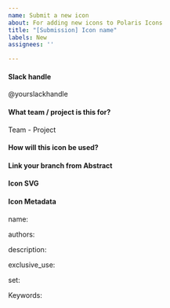 ```yaml
---
name: Submit a new icon
about: For adding new icons to Polaris Icons
title: "[Submission] Icon name"
labels: New
assignees: ''

---
```


<!--
  Please follow this template to submit a new icon. First check
  Abstract or https://polaris-icons.shopifycloud.com to see if the icon
  you need already exists.

  Any questions? https://vault.shopify.com/Polaris-icon-creation-guidelines
  or #polaris-icons on Slack
-->

#### Slack handle

@yourslackhandle

#### What team / project is this for?

Team - Project

#### How will this icon be used?

<!--
  Please include any relevant images, the reason you are
  creating this icon, and any additional context.
-->

#### Link your branch from Abstract

<!--
  Make sure you've created a branch with your new icon
  inside of Abstract (Polaris - Icons project) and link it here
-->

#### Icon SVG

<!--
  Where can we find the icon (SVG)? Hint: Upload it to GDrive
-->

#### Icon Metadata

<!--
  If you're adding a new icon, the following metadata needs
  to be completed before we can accept this contribution.

  You can find example metadata files in any `.yml` file
  here: https://github.com/Shopify/polaris-icons/tree/master/packages/polaris-icons-raw/icons/polaris
-->

name:

<!--
  Eg. Arrow down.
-->

authors:

<!--
  One or more contributors with slack handle
  (Eg. Casey Smith @caseysmith).
-->

description:

<!--
  Please use this guide to create descriptions:
  https://bit.ly/2GdMpmg).
-->

exclusive_use:

<!--
  Only fill this if the icon should only be used in a specific
  areas of the admin (Eg. Orders).
-->

set:

<!--
  Choose major, minor or spot.
-->

Keywords:

<!--
  Multiple words that could be associated with this icon when
  searching (Eg, arrow, down, etc).
-->
